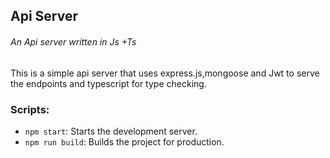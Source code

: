 ## Api Server

<h6>An Api server written in Js +Ts</h6>

This is a simple api server that uses express.js,mongoose and Jwt to serve the endpoints and typescript for type checking.

### Scripts:

- `npm start`: Starts the development server.
- `npm run build`: Builds the project for production.

